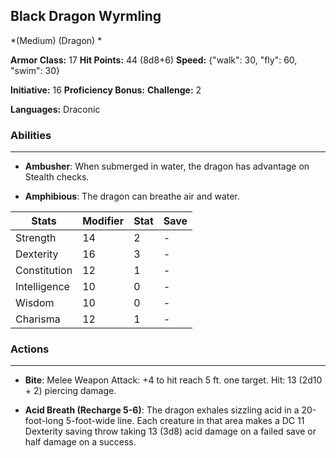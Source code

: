 ## Black Dragon Wyrmling
*(Medium) (Dragon) *

**Armor Class:** 17
**Hit Points:** 44 (8d8+6)
**Speed:** {"walk": 30, "fly": 60, "swim": 30}

**Initiative:** 16
**Proficiency Bonus:**
**Challenge:** 2

**Languages:** Draconic

### Abilities
 --- 
- **Ambusher**: When submerged in water, the dragon has advantage on Stealth checks.

- **Amphibious**: The dragon can breathe air and water.



| Stats | Modifier | Stat | Save
| ---- | ---- | ---- | ---- |
| Strength | 14 | 2 | - |
| Dexterity | 16 | 3 | - |
| Constitution | 12 | 1 | - |
| Intelligence | 10 | 0 | - |
| Wisdom | 10 | 0 | - |
| Charisma | 12 | 1 | - |

### Actions
 --- 
- **Bite**: Melee Weapon Attack: +4 to hit  reach 5 ft.  one target. Hit: 13 (2d10 + 2) piercing damage.

- **Acid Breath (Recharge 5-6)**: The dragon exhales sizzling acid in a 20-foot-long  5-foot-wide line. Each creature in that area makes a DC 11 Dexterity saving throw  taking 13 (3d8) acid damage on a failed save or half damage on a success.

